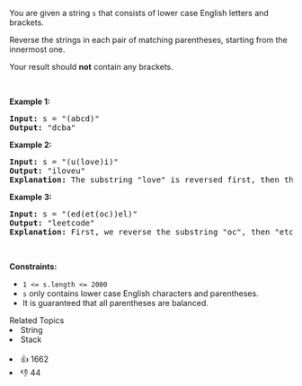 <p>You are given a string <code>s</code> that consists of lower case English letters and brackets.</p>

<p>Reverse the strings in each pair of matching parentheses, starting from the innermost one.</p>

<p>Your result should <strong>not</strong> contain any brackets.</p>

<p>&nbsp;</p> 
<p><strong class="example">Example 1:</strong></p>

<pre>
<strong>Input:</strong> s = "(abcd)"
<strong>Output:</strong> "dcba"
</pre>

<p><strong class="example">Example 2:</strong></p>

<pre>
<strong>Input:</strong> s = "(u(love)i)"
<strong>Output:</strong> "iloveu"
<strong>Explanation:</strong> The substring "love" is reversed first, then the whole string is reversed.
</pre>

<p><strong class="example">Example 3:</strong></p>

<pre>
<strong>Input:</strong> s = "(ed(et(oc))el)"
<strong>Output:</strong> "leetcode"
<strong>Explanation:</strong> First, we reverse the substring "oc", then "etco", and finally, the whole string.
</pre>

<p>&nbsp;</p> 
<p><strong>Constraints:</strong></p>

<ul> 
 <li><code>1 &lt;= s.length &lt;= 2000</code></li> 
 <li><code>s</code> only contains lower case English characters and parentheses.</li> 
 <li>It is guaranteed that all parentheses are balanced.</li> 
</ul>

<div><div>Related Topics</div><div><li>String</li><li>Stack</li></div></div><br><div><li>👍 1662</li><li>👎 44</li></div>